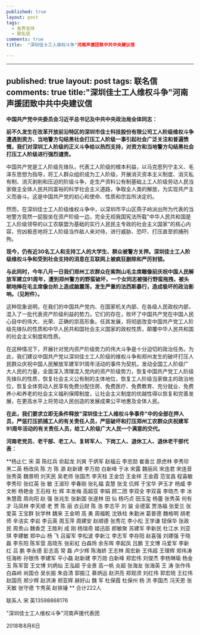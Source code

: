 ```yaml
---
published: true
layout: post
tags:
  - 各界支持
  - 联名信
comments: true
title:  "深圳佳士工人维权斗争"河南声援团致中共中央建议信

---
```

---
published: true
layout: post
tags: 联名信
comments: true
title:"深圳佳士工人维权斗争"河南声援团致中共中央建议信
---

**中国共产党中央委员会习近平总书记及中共中央政治局全体同志：**

**前不久发生在改革开放前沿特区的深圳市佳士科技股份有限公司工人阶级维权斗争遭遇到资方、当地警方勾结黑社会打压工人阶级一事引起社会广泛关注和普遍愤慨，我们对深圳工人阶级的正义斗争给以热烈支持，对资方和当地警方勾结黑社会打压工人阶级进行强烈谴责。**

中国共产党是工人阶级先锋队，代表工人阶级的根本利益，以马克思列宁主义、毛泽东思想为指导，将工人群众组织成为工人阶级，开展消灭资本主义制度、消灭私有制、消灭剥削和压迫的阶级斗争，走生产资料公有制基础上工人阶级劳动人民当家做主全体人民共同富裕的科学社会主义道路，争取全人类的解放，为实现共产主义而奋斗。这是中国共产党的初心和使命、性质和宗旨所决定的。

然而，在深圳佳士工人阶级维权斗争中，以深圳市平山区燕子岭派出所为代表的当地警方竟然一屁股坐在资产阶级一边，完全无视我国宪法所载"中华人民共和国是工人阶级领导的以工农联盟为基础的实行人民民主专政的社会主义国家"的核心内容，穷凶极恶地将工人阶级当作敌人来对待，进行威胁、恐吓、打压直至抓捕刑拘。

**现今，仍有近30名工人和支持工人的大学生、群众被警方关押。深圳佳士工人阶级维权斗争和受到社会支持的消息在互联网上被疯狂删除和严厉封锁。**

**与此同时，今年八月一日我们郑州工农群众在紫荆山毛主席雕像前庆祝中国人民解放军建立91周年，遭到郑州警方的野蛮破坏，一个女同志被强行野蛮拖拽，被头朝地摔在毛主席像台阶上造成脑震荡，发生严重的法西斯暴行，造成极坏的政治影响。（见附件）。**

这种现象说明，在我们的中国共产党内、在国家机关内部、在各级人民政权内部，混入了一批代表资产阶级利益的势力。它们的存在，败坏了中国共产党在中国人民心目中的伟大、光荣、正确的崇高形象。任其发展，将彻底改变中国共产党工人阶级先锋队的性质和中华人民共和国社会主义国家的政权性质，颠覆中华人民共和国的社会主义制度和性质。

在这种情况下，开展针对党内资产阶级势力的伟大斗争是十分迫切的政治任务。为此，我们建议中国共产党以深圳佳士工人阶级的维权斗争和郑州发生的破坏打压人民群众庆祝中国人民解放军建军91周年活动的事件为契机，发动全国工人阶级广大人民的力量，全面深入清理混入党内的资产阶级势力，恢复中国共产党工人阶级先锋队的性质，恢复社会主义公有制的主体地位，恢复工人阶级当家做主的政治地位，恢复全体劳动人民享有免费分配住房、免费医疗、免费教育、充分就业、免费养小和养老的社会主义福利保障制度，让社会主义制度的优越性得以恢复和完善发展，在更高水平上将劳动人民创造的发展成果公平地惠及全体人民。

**在此，我们要求立即无条件释放"深圳佳士工人维权斗争事件"中的全部在押人员，严惩打压抓捕工人的有关责任人员，严惩破坏和打压郑州工农群众庆祝建军91周年活动的有关责任人员，给工人阶级广大人民一个满意的交代。**

**河南老党员、老干部、老工人、复转军人、下岗工人、退休工人、退休老干部代表：**

**杨止仁 宋 英 陈红兵 俞起龙 刘爽 于炳军 赵福云 李忠勋 崔香兰 原虎林 李秀珍 黑二英 杨改凤 陈 方 陈 源 赵新建 李万勋 白新峰  于冰 宋露 魏丽风 宋连君 宋连音 张秀英 魏景明 刘天民 吴老师 张国杰 李天柱 王金岱 王金祥 王金霞 范宝昌 程喜敏 李秀珍 张红英 张 敏 王淑珍 李春刚  张礼福 袁慧 张戈 仉辉 于宝华 尹玉才 杨威 李文彬 杨艳金 王石柱  杜 辉 丰发梅 高超亚 李娟 顾二团 李双全 李双喜 李晓杰 李 冰 朱慧霞 周向阳 赵 强 张兆生 张新国 张遂林 田 仙 杨巧贞 田玉玺  杨蕾 张秀英  何有才 马凤林 李天顺 老 贾 陈 丽 衣云财 陈 浩 李志平 刘 骏 全德富 贾浩福 张爱兰 张爱英 王宝群 狄学林 魏来 王金明  高 勇  周福乾 沈铁柱 朱勤洲 葛普德 魏格明 胡老师 辛洁实 李岩 李云英 周玉萍 周建安 赵顺德 张秀花 李小松 王学谦 钮保华 张政民 周贵山 魏香芝  王胜利 成 刚 杨瑞奇 姬迅臣 郎敏聚 苏建军 李新民  杜江水 刘亚琪 李建敏 郑中山 杨 飞                                           吕留军 李松波 李新江 李志军 李存阳 赵喜强 刘建强 于晓磊 李东阳 陈军营 高晓东 张彩虹 白森玲 余东晖 李起凤 吕鹏 王文博 马爱军 李新红 吕 鹏  李永德 彭志高 常 磊 卢少辉 陈海娇 王志林 周宏新 王伟超 王理辉 郑伟涛  任海彬 孙银伟 李建军 平小磊 赵新建 李万勋 白新峰 郑宏伟 刘俊杰 李杨琳瑜 杨金玉 陈军营 王文博   刘炳灿 王泓超 于全景  高一帆  炎超 张海友  张海英 王 涛  张作伟 白森岭 尚国仓 吴长振 朱自清 郭振江 慕炳运 赵洪亮  郑观须 刘红伟 郭宏晓 王红伟 赵国亮 郑少辉 赵洪涛 郑亚辉  赫好山  魏 军 杜保霞  杜保州   杨 洪  李国杰  冯天恩  张天敏  张守德 卞秀英 赵铁锤
**
合计222人

联系人  宋 英13598868176

"深圳佳士工人维权斗争"河南声援代表团

2018年8月6日
